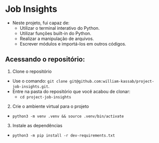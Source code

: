 # Job Insights

* Neste projeto, fui capaz de:
    - Utilizar o terminal interativo do Python.
    - Utilizar funções built-in do Python.
    - Realizar a manipulação de arquivos.
    - Escrever módulos e importá-los em outros códigos.

## Acessando o repositório:

  1. Clone o repositório

  - Use o comando: `git clone git@github.com:william-kassab/project-job-insights.git`.
  - Entre na pasta do repositório que você acabou de clonar:
    - `cd project-job-insights`

  2. Crie o ambiente virtual para o projeto

  - `python3 -m venv .venv && source .venv/bin/activate`
  
  3. Instale as dependências

  - `python3 -m pip install -r dev-requirements.txt`
